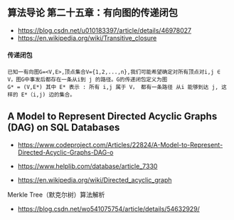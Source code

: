 
## 算法导论 第二十五章：有向图的传递闭包
* https://blog.csdn.net/u010183397/article/details/46978027
* https://en.wikipedia.org/wiki/Transitive_closure

#### 传递闭包
```
已知一有向图G=<V,E>,顶点集合V={1,2,...,n},我们可能希望确定对所有顶点对i,j ∈ V，图G中事发后都存在一条从i到 j 的路径。G的传递闭包定义为图
G* = (V,E*) 其中 E* 表示 : 所有 i,j 属于 V， 都有一条路径 从i 能够到达 j, 这样的 E*（i,j) 边的集合。
```


## A Model to Represent Directed Acyclic Graphs (DAG) on SQL Databases
* https://www.codeproject.com/Articles/22824/A-Model-to-Represent-Directed-Acyclic-Graphs-DAG-o

* https://www.helplib.com/database/article_7330
* https://en.wikipedia.org/wiki/Directed_acyclic_graph

Merkle Tree（默克尔树）算法解析
* https://blog.csdn.net/wo541075754/article/details/54632929/
